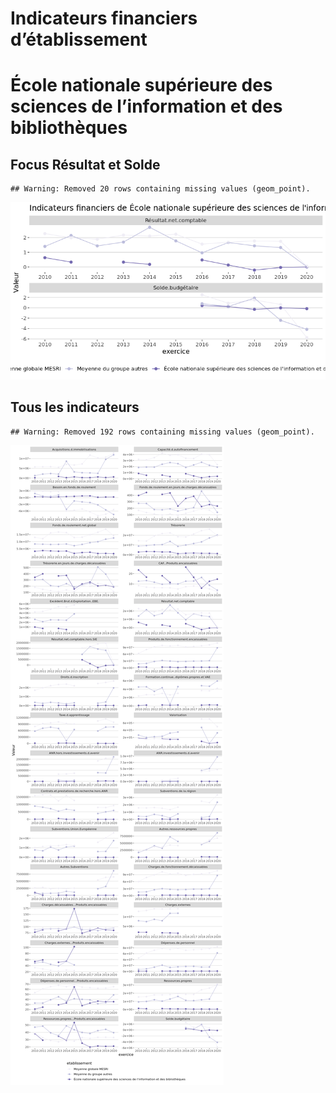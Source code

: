 Indicateurs financiers d’établissement
================

# École nationale supérieure des sciences de l’information et des bibliothèques

## Focus Résultat et Solde

    ## Warning: Removed 20 rows containing missing values (geom_point).

![](école_nationale_supérieure_des_sciences_de_l_information_et_des_bibliothèques_files/figure-gfm/etab.focus-1.png)<!-- -->

## Tous les indicateurs

    ## Warning: Removed 192 rows containing missing values (geom_point).

![](école_nationale_supérieure_des_sciences_de_l_information_et_des_bibliothèques_files/figure-gfm/etab-1.png)<!-- -->
